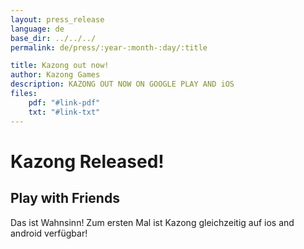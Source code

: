 ```yaml
---
layout: press_release
language: de
base_dir: ../../../
permalink: de/press/:year-:month-:day/:title

title: Kazong out now!
author: Kazong Games
description: KAZONG OUT NOW ON GOOGLE PLAY AND iOS
files:
    pdf: "#link-pdf"
    txt: "#link-txt"
---
```


# Kazong Released!
## Play with Friends

Das ist Wahnsinn! Zum ersten Mal ist Kazong gleichzeitig auf ios and android verfügbar!
